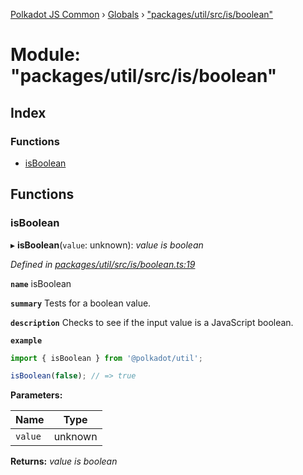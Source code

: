 [Polkadot JS Common](../README.md) › [Globals](../globals.md) › ["packages/util/src/is/boolean"](_packages_util_src_is_boolean_.md)

# Module: "packages/util/src/is/boolean"

## Index

### Functions

* [isBoolean](_packages_util_src_is_boolean_.md#isboolean)

## Functions

###  isBoolean

▸ **isBoolean**(`value`: unknown): *value is boolean*

*Defined in [packages/util/src/is/boolean.ts:19](https://github.com/polkadot-js/common/blob/08de8ce2/packages/util/src/is/boolean.ts#L19)*

**`name`** isBoolean

**`summary`** Tests for a boolean value.

**`description`** 
Checks to see if the input value is a JavaScript boolean.

**`example`** 
<BR>

```javascript
import { isBoolean } from '@polkadot/util';

isBoolean(false); // => true
```

**Parameters:**

Name | Type |
------ | ------ |
`value` | unknown |

**Returns:** *value is boolean*
